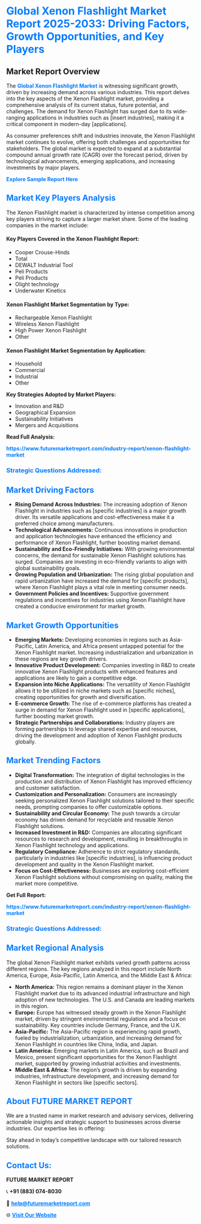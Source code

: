 <h1 style="color: #007BFF;">Global Xenon Flashlight Market Report 2025-2033: Driving Factors, Growth Opportunities, and Key Players</h1>

<section id="overview">
<h2>Market Report Overview</h2>
<p>The <a href="https://www.futuremarketreport.com/industry-report/xenon-flashlight-market" style="color: #007BFF; text-decoration: none;"><strong>Global Xenon Flashlight Market</strong></a> is witnessing significant growth, driven by increasing demand across various industries. This report delves into the key aspects of the Xenon Flashlight market, providing a comprehensive analysis of its current status, future potential, and challenges. The demand for Xenon Flashlight has surged due to its wide-ranging applications in industries such as [insert industries], making it a critical component in modern-day [applications].</p>
<p>As consumer preferences shift and industries innovate, the Xenon Flashlight market continues to evolve, offering both challenges and opportunities for stakeholders. The global market is expected to expand at a substantial compound annual growth rate (CAGR) over the forecast period, driven by technological advancements, emerging applications, and increasing investments by major players.</p>
</section>

<section id="overview">
<p><a href="https://www.futuremarketreport.com/request-sample/reportId=76727" style="color: #007BFF; text-decoration: none;"><strong>Explore Sample Report Here</strong></a></p>
</section>

<section id="key-players">
<h2 style="color: #007BFF;">Market Key Players Analysis</h2>
<p>The Xenon Flashlight market is characterized by intense competition among key players striving to capture a larger market share. Some of the leading companies in the market include:</p>
<h4>Key Players Covered in the Xenon Flashlight Report:</h4>
<ul><li>Cooper Crouse-Hinds</li><li>Total</li><li>DEWALT Industrial Tool</li><li>Peli Products</li><li>Peli Products</li><li>Olight technology</li><li>Underwater Kinetics</li></ul>
<h4>Xenon Flashlight Market Segmentation by Type:</h4>
<ul><li>Rechargeable Xenon Flashlight</li><li>Wireless Xenon Flashlight</li><li>High Power Xenon Flashlight</li><li>Other</li></ul>

<h4>Xenon Flashlight Market Segmentation by Application:</h4>
<ul><li>Household</li><li>Commercial</li><li>Industrial</li><li>Other</li></ul>
<p><strong>Key Strategies Adopted by Market Players:</strong></p>
<ul>
<li>Innovation and R&D</li>
<li>Geographical Expansion</li>
<li>Sustainability Initiatives</li>
<li>Mergers and Acquisitions</li>
</ul>
</section>

<section>
<p><strong>Read Full Analysis: </strong></p><a href="https://www.futuremarketreport.com/industry-report/xenon-flashlight-market" style="color: #007BFF; text-decoration: none;"><strong>https://www.futuremarketreport.com/industry-report/xenon-flashlight-market</strong></a>
<h3 style="color: #007BFF;">Strategic Questions Addressed:</h3>
</section>

<section id="driving-factors">
<h2 style="color: #007BFF;">Market Driving Factors</h2>
<ul>
<li><strong>Rising Demand Across Industries:</strong> The increasing adoption of Xenon Flashlight in industries such as [specific industries] is a major growth driver. Its versatile applications and cost-effectiveness make it a preferred choice among manufacturers.</li>
<li><strong>Technological Advancements:</strong> Continuous innovations in production and application technologies have enhanced the efficiency and performance of Xenon Flashlight, further boosting market demand.</li>
<li><strong>Sustainability and Eco-Friendly Initiatives:</strong> With growing environmental concerns, the demand for sustainable Xenon Flashlight solutions has surged. Companies are investing in eco-friendly variants to align with global sustainability goals.</li>
<li><strong>Growing Population and Urbanization:</strong> The rising global population and rapid urbanization have increased the demand for [specific products], where Xenon Flashlight plays a vital role in meeting consumer needs.</li>
<li><strong>Government Policies and Incentives:</strong> Supportive government regulations and incentives for industries using Xenon Flashlight have created a conducive environment for market growth.</li>
</ul>
</section>

<section id="growth-opportunities">
<h2 style="color: #007BFF;">Market Growth Opportunities</h2>
<ul>
<li><strong>Emerging Markets:</strong> Developing economies in regions such as Asia-Pacific, Latin America, and Africa present untapped potential for the Xenon Flashlight market. Increasing industrialization and urbanization in these regions are key growth drivers.</li>
<li><strong>Innovative Product Development:</strong> Companies investing in R&D to create innovative Xenon Flashlight products with enhanced features and applications are likely to gain a competitive edge.</li>
<li><strong>Expansion into Niche Applications:</strong> The versatility of Xenon Flashlight allows it to be utilized in niche markets such as [specific niches], creating opportunities for growth and diversification.</li>
<li><strong>E-commerce Growth:</strong> The rise of e-commerce platforms has created a surge in demand for Xenon Flashlight used in [specific applications], further boosting market growth.</li>
<li><strong>Strategic Partnerships and Collaborations:</strong> Industry players are forming partnerships to leverage shared expertise and resources, driving the development and adoption of Xenon Flashlight products globally.</li>
</ul>
</section>

<section id="trending-factors">
<h2 style="color: #007BFF;">Market Trending Factors</h2>
<ul>
<li><strong>Digital Transformation:</strong> The integration of digital technologies in the production and distribution of Xenon Flashlight has improved efficiency and customer satisfaction.</li>
<li><strong>Customization and Personalization:</strong> Consumers are increasingly seeking personalized Xenon Flashlight solutions tailored to their specific needs, prompting companies to offer customizable options.</li>
<li><strong>Sustainability and Circular Economy:</strong> The push towards a circular economy has driven demand for recyclable and reusable Xenon Flashlight solutions.</li>
<li><strong>Increased Investment in R&D:</strong> Companies are allocating significant resources to research and development, resulting in breakthroughs in Xenon Flashlight technology and applications.</li>
<li><strong>Regulatory Compliance:</strong> Adherence to strict regulatory standards, particularly in industries like [specific industries], is influencing product development and quality in the Xenon Flashlight market.</li>
<li><strong>Focus on Cost-Effectiveness:</strong> Businesses are exploring cost-efficient Xenon Flashlight solutions without compromising on quality, making the market more competitive.</li>
</ul>
</section>

<section>
<p><strong>Get Full Report: </strong></p><a href="https://www.futuremarketreport.com/industry-report/xenon-flashlight-market" style="color: #007BFF; text-decoration: none;"><strong>https://www.futuremarketreport.com/industry-report/xenon-flashlight-market</strong></a>
<h3 style="color: #007BFF;">Strategic Questions Addressed:</h3>
</section>


<section id="regional-analysis">
<h2 style="color: #007BFF;">Market Regional Analysis</h2>
<p>The global Xenon Flashlight market exhibits varied growth patterns across different regions. The key regions analyzed in this report include North America, Europe, Asia-Pacific, Latin America, and the Middle East & Africa:</p>
<ul>
<li><strong>North America:</strong> This region remains a dominant player in the Xenon Flashlight market due to its advanced industrial infrastructure and high adoption of new technologies. The U.S. and Canada are leading markets in this region.</li>
<li><strong>Europe:</strong> Europe has witnessed steady growth in the Xenon Flashlight market, driven by stringent environmental regulations and a focus on sustainability. Key countries include Germany, France, and the U.K.</li>
<li><strong>Asia-Pacific:</strong> The Asia-Pacific region is experiencing rapid growth, fueled by industrialization, urbanization, and increasing demand for Xenon Flashlight in countries like China, India, and Japan.</li>
<li><strong>Latin America:</strong> Emerging markets in Latin America, such as Brazil and Mexico, present significant opportunities for the Xenon Flashlight market, supported by growing industrial activities and investments.</li>
<li><strong>Middle East & Africa:</strong> The region’s growth is driven by expanding industries, infrastructure development, and increasing demand for Xenon Flashlight in sectors like [specific sectors].</li>
</ul>
</section>

<footer>
<h2 style="color: #007BFF;">About FUTURE MARKET REPORT</h2>
<p>We are a trusted name in market research and advisory services, delivering actionable insights and strategic support to businesses across diverse industries. Our expertise lies in offering:</p>

<p>Stay ahead in today’s competitive landscape with our tailored research solutions.</p>

<h2 style="color: #007BFF;">Contact Us:</h2>
<p><strong>FUTURE MARKET REPORT</strong></p>
<p>📞 <strong>+91 (883) 074-8030</strong></p>
<p>📧 <strong><a href="mailto:help@futuremarketreport.com" style="color: #007BFF;">help@futuremarketreport.com</a></strong></p>
<p>🌐 <strong><a href="https://www.futuremarketreport.com/" style="color: #007BFF;">Visit Our Website</a></strong></p>
</footer>